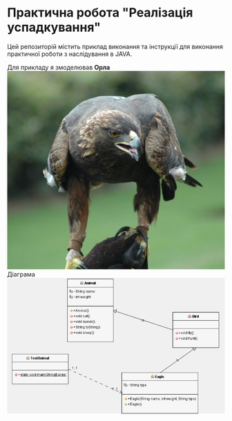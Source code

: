 # Практична робота "Реалізація успадкування"
Цей репозиторій містить приклад виконання та інструкції для виконання практичної роботи з наслідування в JAVA. 

Для прикладу я змоделював **Орла**
<img src="https://github.com/ppc-ntu-khpi/34-inheritance-MALEKYLA/blob/master/images/1.jpg"/>
Діаграма
<img src="https://github.com/ppc-ntu-khpi/34-inheritance-MALEKYLA/blob/master/images/2.png"/>
